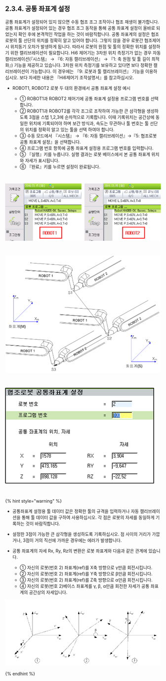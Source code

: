 ﻿## 2.3.4. 공통 좌표계 설정


공통 좌표계가 설정되어 있지 않으면 수동 협조 조그 조작이나 협조 재생이 불가합니다. 공통 좌표계가 설정되어 있는 경우 협조 조그 동작을 통해 공통 좌표계 설정이 올바로 되었는지 확인 후에 본격적인 작업을 하는 것이 바람직합니다. 
공통 좌표계의 설정은 협조 로봇의 툴 선단의 위치를 정확히 알고 있어야 합니다. 그렇지 않을 경우 로봇간 협조제어 시 위치동기 오차가 발생하게 됩니다. 따라서 로봇의 원점 및 툴의 정확한 위치를 설정하기 위한 캘리브레이션이 필요합니다. Hi6 제어기는 3차원 위치 측정기가 없는 경우 자동 캘리브레이션(『시스템』 → 『6: 자동 캘리브레이션』 → 『1: 축 원점 및 툴 길이 최적화』) 기능을 제공하고 있습니다.  3차원 위치 측정기를 보유하고 있다면 보다 정확한 캘리브레이션이 가능합니다. 이 경우에는 『9: 로봇과 툴 캘리브레이션』 기능을 이용하십시오. 보다 자세한 내용은 『Hi6제어기 조작설명서』를 참고하십시오. 

-	ROBOT1, ROBOT2 로봇 두 대의 환경에서 공통 좌표계 설정 예시  

    - ①	ROBOT1과 ROBOT2 제어기에 공통 좌표계 설정용 프로그램 번호를 선택합니다.  
    - ②	ROBOT1과 ROBOT2를 각각 조그로 조작하여 가능한 큰 삼각형을 생성하도록 3점을 스텝 1,2,3에 순차적으로 기록합니다.  이때 기록위치는 공간상에 동일한 위치에 기록되어야 하며 보간 방식과, 속도는 무관하나 툴 번호는 툴 선단의 위치를 정확히 알고 있는 툴을 선택 하여야 합니다.  
    - ③	수동 모드에서 『시스템』 → 『6: 자동 캘리브레이션』→『5: 협조로봇 공통 좌표계 설정』을 선택합니다.  
    - ④	프로그램 번호 항목에 공통 좌표계 설정용 프로그램 번호를 입력합니다.  
    - ⑤	『실행』키를 누릅니다. 실행 결과는 로봇 베이스에서 본 공통 좌표계 위치와 자세가 표시됩니다.  
    - ⑥	『완료』키를 누르면 설정이 완료됩니다.  

<br>

![[그림 2-7] 각 로봇 별 공통좌표계 설정 프로그램](../../_assets/2-7.png)

<br>

![[그림 2-8] 공통 좌표계 설정 티칭 방법](../../_assets/2-8.png)


<br>

![[그림 2-9] 공통좌표계 설정 결과 화면](../../_assets/2-9.png)

<Br>

{% hint style="warning" %}
-	공통좌표계 설정용 툴 데이터 값은 정확한 툴의 규격을 입력하거나 자동 캘리브레이션을 통해 툴 데이터 값을 구하여 사용하십시오. 각 점은 로봇의 자세를 동일하게 기록하는 것이 바람직합니다.   
-	설정한 3점이 가능한 큰 삼각형을 생성하도록 기록하십시오. 점 사이의 거리가 가깝거나, 3점이 거의 직선에 가까운 경우에는 에러가 발생합니다.  
-	공통 좌표계의 자세 Rx, Ry, Rz의 변환은 로봇 좌표계와 다음과 같은 관계에 있습니다.  

    - ①	자신의 로봇(번호 2) 좌표계(ref)를 X축 방향으로 γ만큼 회전시킵니다.  
    - ②	자신의 로봇(번호 2) 좌표계(ref)를 Y축 방향으로 β만큼 회전시킵니다.  
    - ③	자신의 로봇(번호 2) 좌표계(ref)를 Z축 방향으로 α만큼 회전시킵니다.  
    - ④	자신의 로봇(번호 2)베이스 좌표계를 γ, β, α만큼 회전한 자세가 공통 좌표계의 공간상의 자세입니다.  

![[그림 2-10] 공통 좌표계의 자세 변환](../../_assets/2-10.png)

{% endhint %}